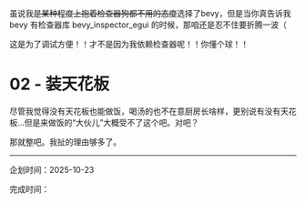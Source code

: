 虽说我~~是某种程度上抱着检查器狗都不用的态度~~选择了bevy，但是当你真告诉我 bevy 有检查器库 bevy_inspector_egui 的时候，那咱还是忍不住要折腾一波（

这是为了调试方便！！才不是因为我依赖检查器呢！！你懂个球！！

# 02 - 装天花板

尽管我觉得没有天花板也能做饭，喝汤的也不在意厨房长啥样，更别说有没有天花板...但是来做饭的“大伙儿”大概受不了这个吧。对吧？

那就整吧。我扯的理由够多了。


---

企划时间：2025-10-23

完成时间：
